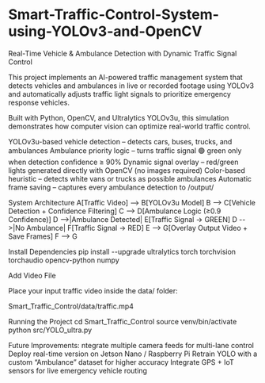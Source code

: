 # Smart-Traffic-Control-System-using-YOLOv3-and-OpenCV
Real-Time Vehicle & Ambulance Detection with Dynamic Traffic Signal Control

This project implements an AI-powered traffic management system that detects vehicles and ambulances in live or recorded footage using YOLOv3 and automatically adjusts traffic light signals to prioritize emergency response vehicles.

Built with Python, OpenCV, and Ultralytics YOLOv3u, this simulation demonstrates how computer vision can optimize real-world traffic control.

YOLOv3u-based vehicle detection – detects cars, buses, trucks, and ambulances
Ambulance priority logic – turns traffic signal 🟢 green only when detection confidence ≥ 90%
Dynamic signal overlay – red/green lights generated directly with OpenCV (no images required)
Color-based heuristic – detects white vans or trucks as possible ambulances
Automatic frame saving – captures every ambulance detection to /output/

System Architecture
A[Traffic Video] --> B[YOLOv3u Model]
B --> C[Vehicle Detection + Confidence Filtering]
C --> D[Ambulance Logic (≥0.9 Confidence)]
D -->|Ambulance Detected| E[Traffic Signal -> GREEN]
D -->|No Ambulance| F[Traffic Signal -> RED]
E --> G[Overlay Output Video + Save Frames]
F --> G

Install Dependencies
pip install --upgrade ultralytics torch torchvision torchaudio opencv-python numpy

Add Video File

Place your input traffic video inside the data/ folder:

Smart_Traffic_Control/data/traffic.mp4

Running the Project
cd Smart_Traffic_Control
source venv/bin/activate
python src/YOLO_ultra.py

Future Improvements:
ntegrate multiple camera feeds for multi-lane control
Deploy real-time version on Jetson Nano / Raspberry Pi
Retrain YOLO with a custom “Ambulance” dataset for higher accuracy
Integrate GPS + IoT sensors for live emergency vehicle routing
